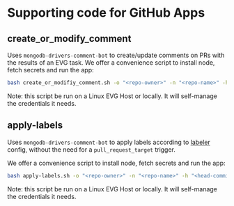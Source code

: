 # Supporting code for GitHub Apps

## create_or_modify_comment

Uses `mongodb-drivers-comment-bot` to create/update comments on PRs
with the results of an EVG task.  We offer a convenience script to install node,
fetch secrets and run the app:

```bash
bash create_or_modifiy_comment.sh -o "<repo-owner>" -n "<repo-name>" -h "<head-commit-sha>" -m "<comment-match>" -c "<path-to-comment-file>"
```

Note: this script be run on a Linux EVG Host or locally.  It will self-manage the credentials it needs.

## apply-labels

Uses `mongodb-drivers-comment-bot` to apply labels according to [labeler](https://github.com/actions/labeler) config,
without the need for a `pull_request_target` trigger.

 We offer a convenience script to install node,
fetch secrets and run the app:

```bash
bash apply-labels.sh -o "<repo-owner>" -n "<repo-name>" -h "<head-commit-sha>" -l "<path-to-labeler-config>"
```

Note: this script be run on a Linux EVG Host or locally.  It will self-manage the credentials it needs.
